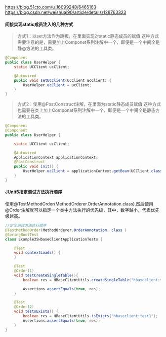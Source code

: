 

https://blog.51cto.com/u_16099248/6465163
https://blog.csdn.net/weishuai90/article/details/128763323







#### 间接实现static成员注入的几种方式
> 方式1：以set方法作为跳板，在里面实现对static静态成员的赋值
这种方式需要注意的是，需要加上Componet系列注解中一个，即便是一个中间全是静态方法的工具类。
```java
@Component
public class UserHelper {
    static UCClient ucClient;

    @Autowired
    public void setUcClient(UCClient ucClient) {
        UserHelper.ucClient = ucClient;
    }
}
```

> 方式2：使用@PostConstruct注解，在里面为static静态成员赋值
这种方式也需要在类上加上Componet系列注解中一个，即便是一个中间全是静态方法的工具类。
```java
@Component
@Component
public class UserHelper {

    static UCClient ucClient;

    @Autowired
    ApplicationContext applicationContext;
    @PostConstruct
    public void init() {
        UserHelper.ucClient = applicationContext.getBean(UCClient.class);
    }
}
```

#### JUnit5指定测试方法执行顺序
使用@TestMethodOrder(MethodOrderer.OrderAnnotation.class),然后使用@Order注解就可以指定一个类中方法执行的优先级，其中，数字越小，代表优先级越高。
```java
//定义测试方法执行顺序
@TestMethodOrder(MethodOrderer.OrderAnnotation. class )
@SpringBootTest
class Example35HbaseClientApplicationTests {

    @Test
    void contextLoads() {
    }

    @Test
    @Order(1)
    void testCreateSingleTable(){
        boolean res = HBaseClientUtils.createSingleTable("hbaseclient:test1", "cf1", "cf2");

        Assertions.assertEquals(true, res);
    }

    @Test
    @Order(2)
    void testsExists() {
        boolean res = HBaseClientUtils.isExists("hbaseclient:test1");
        Assertions.assertEquals(true, res);
    }
}
```
